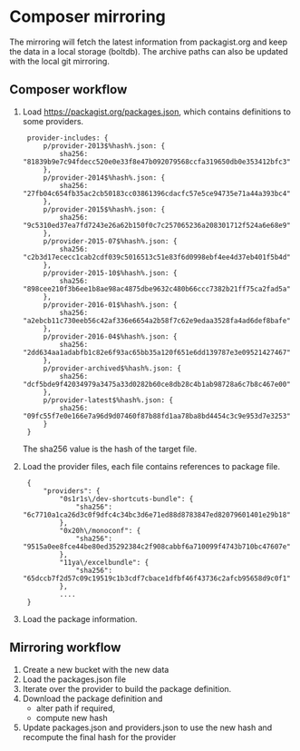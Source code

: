 Composer mirroring
==================

The mirroring will fetch the latest information from packagist.org and keep the data in a local storage (boltdb). The
archive paths can also be updated with the local git mirroring.

Composer workflow
-----------------

1. Load https://packagist.org/packages.json, which contains definitions to some providers. 

        provider-includes: {
            p/provider-2013$%hash%.json: {
                sha256: "81839b9e7c94fdecc520e0e33f8e47b092079568ccfa319650db0e353412bfc3"
            },
            p/provider-2014$%hash%.json: {
                sha256: "27fb04c654fb35ac2cb50183cc03861396cdacfc57e5ce94735e71a44a393bc4"
            },
            p/provider-2015$%hash%.json: {
                sha256: "9c5310ed37ea7fd7243e26a62b150f0c7c257065236a208301712f524a6e68e9"
            },
            p/provider-2015-07$%hash%.json: {
                sha256: "c2b3d17ececc1cab2cdf039c5016513c51e83f6d0998ebf4ee4d37eb401f5b4d"
            },
            p/provider-2015-10$%hash%.json: {
                sha256: "898cee210f3b6ee1b8ae98ac4875dbe9632c480b66ccc7382b21ff75ca2fad5a"
            },
            p/provider-2016-01$%hash%.json: {
                sha256: "a2ebcb11c730eeb56c42af336e6654a2b58f7c62e9edaa3528fa4ad6def8bafe"
            },
            p/provider-2016-04$%hash%.json: {
                sha256: "2dd634aa1adabfb1c82e6f93ac65bb35a120f651e6dd139787e3e09521427467"
            },
            p/provider-archived$%hash%.json: {
                sha256: "dcf5bde9f42034979a3475a33d0282b60ce8db28c4b1ab98728a6c7b8c467e00"
            },
            p/provider-latest$%hash%.json: {
                sha256: "09fc55f7e0e166e7a96d9d07460f87b88fd1aa78ba8bd4454c3c9e953d7e3253"
            }
        }

    The sha256 value is the hash of the target file. 

2. Load the provider files, each file contains references to package file.

        {
            "providers": {
                "0s1r1s\/dev-shortcuts-bundle": {
                    "sha256": "6c7710a1ca26d3c0f9dfc4c34bc3d6e71ed88d8783847ed82079601401e29b18"
                },
                "0x20h\/monoconf": {
                    "sha256": "9515a0ee8fce44be80ed35292384c2f908cabbf6a710099f4743b710bc47607e"
                },
                "11ya\/excelbundle": {
                    "sha256": "65dccb7f2d57c09c19519c1b3cdf7cbace1dfbf46f43736c2afcb95658d9c0f1"
                },
                ....
        }
        
3. Load the package information.

Mirroring workflow
------------------

1. Create a new bucket with the new data
2. Load the packages.json file
3. Iterate over the provider to build the package definition.
4. Download the package definition and 
    - alter path if required, 
    - compute new hash
5. Update packages.json and providers.json to use the new hash and recompute the final hash for the provider
